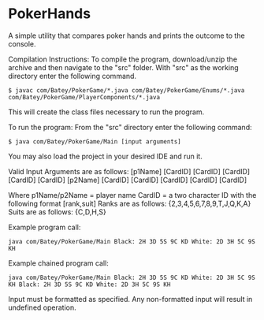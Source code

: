 # PokerHands

A simple utility that compares poker hands and prints the outcome to the console.

Compilation Instructions:
To compile the program, download/unzip the archive and then navigate to the "src" folder.
With "src" as the working directory enter the following command.
```
$ javac com/Batey/PokerGame/*.java com/Batey/PokerGame/Enums/*.java com/Batey/PokerGame/PlayerComponents/*.java
```
This will create the class files necessary to run the program.

To run the program:
From the "src" directory enter the following command:
```
$ java com/Batey/PokerGame/Main [input arguments]
```
You may also load the project in your desired IDE and run it.

Valid Input Arguments are as follows:
[p1Name] [CardID] [CardID] [CardID] [CardID] [CardID] [p2Name] [CardID] [CardID] [CardID] [CardID] [CardID]

Where p1Name/p2Name = player name 
CardID = a two character ID with the following format [rank,suit] 
Ranks are as follows: {2,3,4,5,6,7,8,9,T,J,Q,K,A} 
Suits are as follows: {C,D,H,S} 

Example program call:
```
java com/Batey/PokerGame/Main Black: 2H 3D 5S 9C KD White: 2D 3H 5C 9S KH
```
Example chained program call:
```
java com/Batey/PokerGame/Main Black: 2H 3D 5S 9C KD White: 2D 3H 5C 9S KH Black: 2H 3D 5S 9C KD White: 2D 3H 5C 9S KH
```
Input must be formatted as specified. Any non-formatted input will result in undefined operation.
